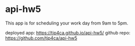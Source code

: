 # api-hw5

This app is for scheduling your work day from 9am to 5pm. 




deployed app: https://tjp4ca.github.io/api-hw5/
github repo: https://github.com/tjp4ca/api-hw5

